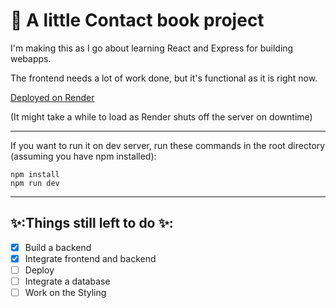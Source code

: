 # 📒 A little Contact book project

I'm making this as I go about learning React and Express for building webapps.

The frontend needs a lot of work done, but it's functional as it is right now.

[Deployed on Render](https://contactbook-o7uy.onrender.com)

(It might take a while to load as Render shuts off the server on downtime)

---

If you want to run it on dev server, run these commands in the root directory (assuming you have npm installed):

```
npm install
npm run dev
```

---
## ✨:Things still left to do ✨:
- [X] Build a backend
- [X] Integrate frontend and backend
- [ ] Deploy
- [ ] Integrate a database
- [ ] Work on the Styling 
